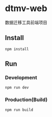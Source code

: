 # dtmv-web

数据迁移工具前端项目

## Install
```bush
npm install
```
## Run
### Development
```bush
npm run dev
```
### Production(Build)
```bush
npm run build
```

